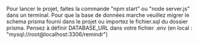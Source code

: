 Pour lancer le projet, faites la commande "npm start" ou "node server.js" dans un terminal. 
Pour que la base de données marche veuillez migrer le schema prisma fourni dans le projet ou importez le fichier.sql du dossier prisma.
Pensez à définir DATABASE_URL dans votre fichier .env (en local : "mysql://root@localhost:3306/remindr")

